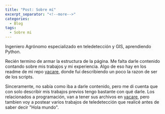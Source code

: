 ```yaml
---
title: "Post: Sobre mí"
excerpt_separator: "<!--more-->"
categories:
  - Blog
tags:
  - Sobre mi
---
```




Ingeniero Agrónomo especializado en teledetección y GIS, aprendiendo Python.

Recién termino de armar la estructura de la página. Me falta darle contenido contando sobre mis trabajos y mi<!--more--> experiencia. Algo de eso hay en los readme de mi repo [yacare](https://github.com/pablomandolesi/yacare), donde fuí describiendo un poco la razon de ser de los scripts.

Sinceramente, no sabía como iba a darle contenido, pero me di cuenta que con solo describir mis trabajos previos tengo bastante con qué darle. Los relacionados a programación, van a tener sus archivos en [yacare](https://github.com/pablomandolesi/yacare), pero tambien voy a postear varios trabajos de teledetección que realicé antes de saber decir "Hola mundo".
